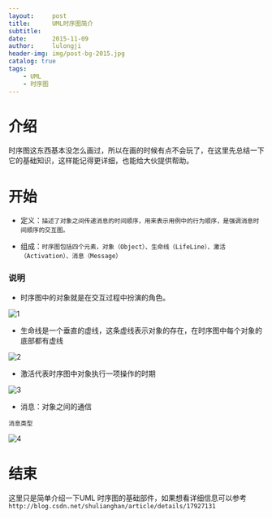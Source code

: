 ```yaml
---
layout:     post
title:      UML时序图简介
subtitle:  
date:       2015-11-09
author:     lulongji
header-img: img/post-bg-2015.jpg
catalog: true
tags:
    - UML
    - 时序图
---
```


# 介绍

时序图这东西基本没怎么画过，所以在画的时候有点不会玩了，在这里先总结一下它的基础知识，这样能记得更详细，也能给大伙提供帮助。

# 开始

- 定义：`描述了对象之间传递消息的时间顺序，用来表示用例中的行为顺序，是强调消息时间顺序的交互图。`

- 组成：`时序图包括四个元素，对象（Object）、生命线（LifeLine）、激活（Activation）、消息（Message）`

### 说明
- 时序图中的对象就是在交互过程中扮演的角色。

![1](https://raw.githubusercontent.com/lulongji/lulongji.github.io/master/imgs/uml/1.png)

- 生命线是一个垂直的虚线，这条虚线表示对象的存在，在时序图中每个对象的底部都有虚线

![2](https://raw.githubusercontent.com/lulongji/lulongji.github.io/master/imgs/uml/2.png)

- 激活代表时序图中对象执行一项操作的时期

![3](https://raw.githubusercontent.com/lulongji/lulongji.github.io/master/imgs/uml/3.png)

- 消息：对象之间的通信

`消息类型`

![4](https://raw.githubusercontent.com/lulongji/lulongji.github.io/master/imgs/uml/4.png)



# 结束

这里只是简单介绍一下UML 时序图的基础部件，如果想看详细信息可以参考`http://blog.csdn.net/shulianghan/article/details/17927131`

